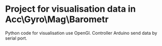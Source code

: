 # Project for visualisation data in Acc\Gyro\Mag\Barometr
Python code for visualisation use OpenGl.
Controller Arduino send data by serial port.

